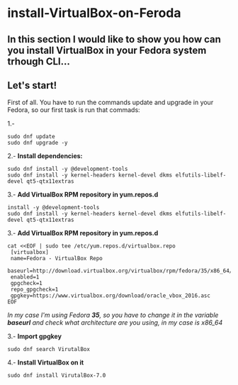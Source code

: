 # install-VirtualBox-on-Feroda


## In this section I would like to show you how can you install VirtualBox in your Fedora system trhough CLI...


**Let's start!**
---

First of all. You have to run the commands update and upgrade in your Fedora, so our first task is run that commads:


1.-
   
    sudo dnf update 
    sudo dnf upgrade -y
   

2.- **Install dependencies:**

    sudo dnf install -y @development-tools  
    sudo dnf install -y kernel-headers kernel-devel dkms elfutils-libelf-devel qt5-qtx11extras

3.- **Add VirtualBox RPM repository in yum.repos.d**
    
    
    
    install -y @development-tools
    sudo dnf install -y kernel-headers kernel-devel dkms elfutils-libelf-devel qt5-qtx11extras


3.- **Add VirtualBox RPM repository in yum.repos.d**


    
    cat <<EOF | sudo tee /etc/yum.repos.d/virtualbox.repo
     [virtualbox]
     name=Fedora - VirtualBox Repo
     baseurl=http://download.virtualbox.org/virtualbox/rpm/fedora/35/x86_64/
     enabled=1
     gpgcheck=1
     repo_gpgcheck=1
     gpgkey=https://www.virtualbox.org/download/oracle_vbox_2016.asc 
    EOF
     
*In my case I'm using Fedora **35**, so you have to change it in the variable **baseurl** and check what architecture are you using, in my case is x86_64* 

3.- **Import gpgkey**

    
    sudo dnf search VirutalBox
    
4.- **Install VirtualBox on it**

     
    sudo dnf install VirutalBox-7.0
    






